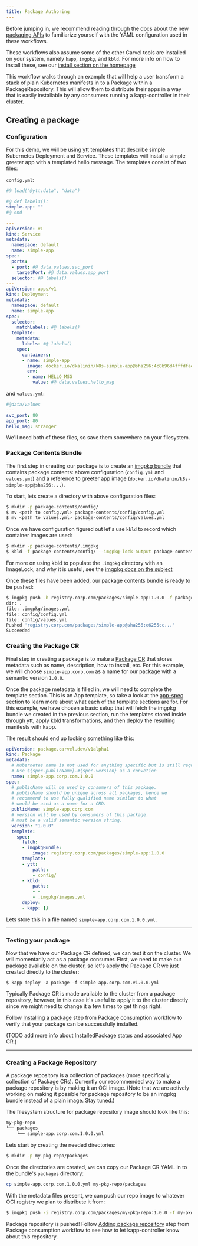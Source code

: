 ```yaml
---
title: Package Authoring
---
```


Before jumping in, we recommend reading through the docs about the new [packaging
APIs](packaging.md) to familiarize yourself with the YAML configuration used in these
workflows.

These workflows also assume some of the other Carvel tools are installed on your
system, namely `kapp`, `imgpkg`, and `kbld`. For more info on how to install
these, see our [install section on the homepage](/#whole-suite)

This workflow walks through an example that will help a user transform a stack
of plain Kubernetes manifests in to a Package within a PackageRepository. This will
allow them to distribute their apps in a way that is easily installable by any
consumers running a kapp-controller in their cluster.

## Creating a package

### Configuration

For this demo, we will be using [ytt](/ytt) templates that describe simple Kubernetes Deployment and Service. These templates will install a simple greeter app with a templated hello message. The templates consist of two files:

`config.yml`:

```yaml
#@ load("@ytt:data", "data")

#@ def labels():
simple-app: ""
#@ end

---
apiVersion: v1
kind: Service
metadata:
  namespace: default
  name: simple-app
spec:
  ports:
  - port: #@ data.values.svc_port
    targetPort: #@ data.values.app_port
  selector: #@ labels()
---
apiVersion: apps/v1
kind: Deployment
metadata:
  namespace: default
  name: simple-app
spec:
  selector:
    matchLabels: #@ labels()
  template:
    metadata:
      labels: #@ labels()
    spec:
      containers:
      - name: simple-app
        image: docker.io/dkalinin/k8s-simple-app@sha256:4c8b96d4fffdfae29258d94a22ae4ad1fe36139d47288b8960d9958d1e63a9d0
        env:
        - name: HELLO_MSG
          value: #@ data.values.hello_msg
```

and `values.yml`:

```yaml
#@data/values
---
svc_port: 80
app_port: 80
hello_msg: stranger
```

We'll need both of these files, so save them somewhere on your filesystem.

### Package Contents Bundle

The first step in creating our package is to create an [imgpkg bundle](/imgpkg/docs/latest/resources/#bundle) that contains package contents: above configuration (`config.yml` and `values.yml`) and a reference to greeter app image (`docker.io/dkalinin/k8s-simple-app@sha256:...`).

To start, lets create a directory with above configuration files:

```bash
$ mkdir -p package-contents/config/
$ mv <path to config.yml> package-contents/config/config.yml
$ mv <path to values.yml> package-contents/config/values.yml
```

Once we have configuration figured out let's use `kbld` to record which container images are used:

```bash
$ mkdir -p package-contents/.imgpkg
$ kbld -f package-contents/config/ --imgpkg-lock-output package-contents/.imgpkg/images.yml
```

For more on using kbld to populate the `.imgpkg` directory with an ImageLock, and why it is useful,
see the [imgpkg docs on the subject](/imgpkg/docs/latest/resources/#imageslock-configuration)

Once these files have been added, our package contents bundle is ready to be pushed:

```bash
$ imgpkg push -b registry.corp.com/packages/simple-app:1.0.0 -f package-contents/
dir: .
file: .imgpkg/images.yml
file: config/config.yml
file: config/values.yml
Pushed 'registry.corp.com/packages/simple-app@sha256:e6255cc...'
Succeeded
```

### Creating the Package CR

Final step in creating a package is to make a [Package CR](packaging.md#package-cr) that stores metadata such as name, description, how to install, etc. For this example, we will choose `simple-app.corp.com` as a name for our package with a semantic version `1.0.0`.

Once the package metadata is filled in, we will need to complete the template section. This is an App template, so take a look at the [app-spec](app-spec.md) section to learn more about what each of the template sections are for. For this example, we have chosen a basic setup that will fetch the imgpkg bundle we created in the previous section, run the templates stored inside through ytt, apply kbld transformations, and then deploy the resulting manifests with kapp.

The result should end up looking something like this:

```yaml
apiVersion: package.carvel.dev/v1alpha1
kind: Package
metadata:
  # Kubernetes name is not used for anything specific but is still required.
  # Use ${spec.publicName}.#{spec.version} as a convetion
  name: simple-app.corp.com.1.0.0
spec:
  # publicName will be used by consumers of this package.
  # publicName should be unique across all packages, hence we
  # recommend to use fully qualified name similar to what
  # would be used as a name for a CRD.
  publicName: simple-app.corp.com
  # version will be used by consumers of this package.
  # must be a valid semantic version string.
  version: "1.0.0"
  template:
    spec:
      fetch:
      - imgpkgBundle:
          image: registry.corp.com/packages/simple-app:1.0.0
      template:
      - ytt:
          paths:
          - config/
      - kbld:
          paths:
          - -
          - .imgpkg/images.yml
      deploy:
      - kapp: {}
```

Lets store this in a file named `simple-app.corp.com.1.0.0.yml`.

---
### Testing your package

Now that we have our Package CR defined, we can test it on the cluster. We will momentarily act as a package consumer. First, we need to make our package available on the cluster, so let's apply the Package CR we just created directly to the cluster:

```
$ kapp deploy -a package -f simple-app.corp.com.v1.0.0.yml
```

Typically Package CR is made available to the cluster from a package repository, however, in this case it's useful to apply it to the cluster directly since we might need to change it a few times to get things right.

Follow [Installing a package](package-consumption.md#installing-a-package) step from Package consumption workflow to verify that your package can be successfully installed.

(TODO add more info about InstalledPackage status and associated App CR.)

---
### Creating a Package Repository

A package repository is a collection of packages (more specifically collection of Package CRs). Currently our recommended way to make a package repository is by making it an OCI image. (Note that we are actively working on making it possible for package repository to be an imgpkg bundle instead of a plain image. Stay tuned.)

The filesystem structure for package repository image should look like this:

```bash
my-pkg-repo
└── packages
    └── simple-app.corp.com.1.0.0.yml
```

Lets start by creating the needed directories:

```bash
$ mkdir -p my-pkg-repo/packages
```

Once the directories are created, we can copy our Package CR YAML in to the bundle's `packages` directory:

```bash
cp simple-app.corp.com.1.0.0.yml my-pkg-repo/packages
```

With the metadata files present, we can push our repo image to whatever OCI registry we plan to distribute it from:

```bash
$ imgpkg push -i registry.corp.com/packages/my-pkg-repo:1.0.0 -f my-pkg-repo
```

Package repository is pushed! Follow [Adding package repository](package-consumption.md#installing-a-package) step from Package consumption workflow to see how to let kapp-controller know about this repository.
